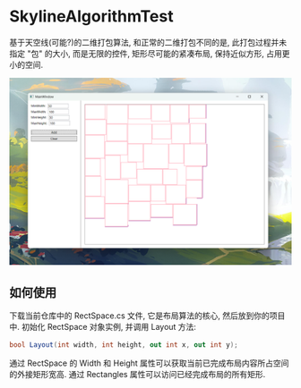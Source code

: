 # SkylineAlgorithmTest

基于天空线(可能?)的二维打包算法, 和正常的二维打包不同的是, 此打包过程并未指定 "包" 的大小, 而是无限的控件, 矩形尽可能的紧凑布局, 保持近似方形, 占用更小的空间.

![](/Assets/preview.png)

## 如何使用

下载当前仓库中的 RectSpace.cs 文件, 它是布局算法的核心, 然后放到你的项目中. 初始化 RectSpace 对象实例, 并调用 Layout 方法:

```cs
bool Layout(int width, int height, out int x, out int y);
```

通过 RectSpace 的 Width 和 Height 属性可以获取当前已完成布局内容所占空间的外接矩形宽高. 通过 Rectangles 属性可以访问已经完成布局的所有矩形.